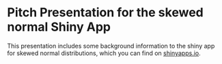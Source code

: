 # Pitch Presentation for the skewed normal Shiny App

This presentation includes some background information to the shiny app for skewed normal distributions, 
which you can find on [shinyapps.io](https://rubberbandman62.shinyapps.io/skewedDistributions/).